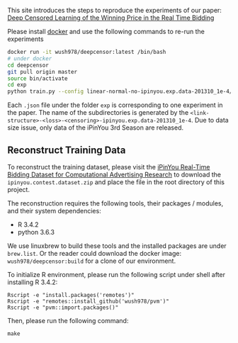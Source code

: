 This site introduces the steps to reproduce the experiments of our paper: [Deep Censored Learning of the Winning Price in the Real Time Bidding](https://drive.google.com/file/d/1pjnF_y9LnjAlQNTq1XICKJUwmRg_I_tD/view?usp=sharing)

Please install [docker](https://docs.docker.com/install/) and use the following commands to re-run the experiments

```sh
docker run -it wush978/deepcensor:latest /bin/bash
# under docker
cd deepcensor
git pull origin master
source bin/activate
cd exp
python train.py --config linear-normal-no-ipinyou.exp.data-201310_1e-4/01.json
```

Each `.json` file under the folder `exp` is corresponding to one experiment in the paper.
The name of the subdirectories is generated by the `<link-structure>-<loss>-<censoring>-ipinyou.exp.data-201310_1e-4`.
Due to data size issue, only data of the iPinYou 3rd Season are released. 

## Reconstruct Training Data

To reconstruct the training dataset, please visit the [iPinYou Real-Time Bidding Dataset
for Computational Advertising Research](http://data.computational-advertising.org/) to download the `ipinyou.contest.dataset.zip` and place the file in the root directory of this project.

The reconstruction requires the following tools, their packages / modules, and their system dependencies:

- R 3.4.2
- python 3.6.3

We use linuxbrew to build these tools and the installed packages are under `brew.list`. Or the reader could download the docker image: `wush978/deepcensor:build` for a clone of our environment.

To initialize R environment, please run the following script under shell after installing R 3.4.2:

```shell
Rscript -e "install.packages('remotes')"
Rscript -e "remotes::install_github('wush978/pvm')"
Rscript -e "pvm::import.packages()"
```

Then, please run the following command:

```shell
make
```

